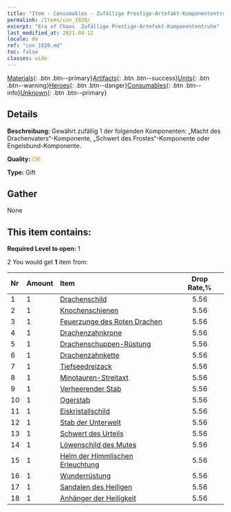 ```yaml
---
title: "Item - Consumables - Zufällige Prestige-Artefakt-Komponententruhe"
permalink: /Items/con_1820/
excerpt: "Era of Chaos  Zufällige Prestige-Artefakt-Komponententruhe"
last_modified_at: 2021-04-12
locale: de
ref: "con_1820.md"
toc: false
classes: wide
---
```

 [Materials](/de/Items/){: .btn .btn--primary}[Artifacts](/de/Items/Artifacts/){: .btn .btn--success}[Units](/de/Items/Units/){: .btn .btn--warning}[Heroes](/de/Items/Heroes/){: .btn .btn--danger}[Consumables](/de/Items/Consumables/){: .btn .btn--info}[Unknown](/de/Items/Unknown/){: .btn .btn--primary}

## Details
 **Beschreibung:** Gewährt zufällig 1 der folgenden Komponenten: „Macht des Drachenvaters“-Komponente, „Schwert des Frostes“-Komponente oder Engelsbund-Komponente.

 **Quality:** <span style="color: #FF8C00">OK</span>

 **Type:** Gift

## Gather

  None

## This item contains:

 **Required Level to open:** 1

 2 You would get **1** item  from:

  | Nr | Amount |     Item    | Drop Rate,% |
  |:---|:-------|:------------|:---------:|
  | 1 | 1 | [Drachenschild](/de/Items/art_144/) | 5.56 | 
  | 2 | 1 | [Knochenschienen](/de/Items/art_145/) | 5.56 | 
  | 3 | 1 | [Feuerzunge des Roten Drachen](/de/Items/art_146/) | 5.56 | 
  | 4 | 1 | [Drachenzahnkrone](/de/Items/art_147/) | 5.56 | 
  | 5 | 1 | [Drachenschuppen-Rüstung](/de/Items/art_148/) | 5.56 | 
  | 6 | 1 | [Drachenzahnkette](/de/Items/art_149/) | 5.56 | 
  | 7 | 1 | [Tiefseedreizack](/de/Items/art_160/) | 5.56 | 
  | 8 | 1 | [Minotauren-Streitaxt](/de/Items/art_161/) | 5.56 | 
  | 9 | 1 | [Verheerender Stab](/de/Items/art_162/) | 5.56 | 
  | 10 | 1 | [Ogerstab](/de/Items/art_163/) | 5.56 | 
  | 11 | 1 | [Eiskristallschild](/de/Items/art_164/) | 5.56 | 
  | 12 | 1 | [Stab der Unterwelt](/de/Items/art_165/) | 5.56 | 
  | 13 | 1 | [Schwert des Urteils](/de/Items/art_150/) | 5.56 | 
  | 14 | 1 | [Löwenschild des Mutes](/de/Items/art_151/) | 5.56 | 
  | 15 | 1 | [Helm der Himmlischen Erleuchtung](/de/Items/art_152/) | 5.56 | 
  | 16 | 1 | [Wunderrüstung](/de/Items/art_153/) | 5.56 | 
  | 17 | 1 | [Sandalen des Heiligen](/de/Items/art_154/) | 5.56 | 
  | 18 | 1 | [Anhänger der Heiligkeit](/de/Items/art_155/) | 5.56 | 
